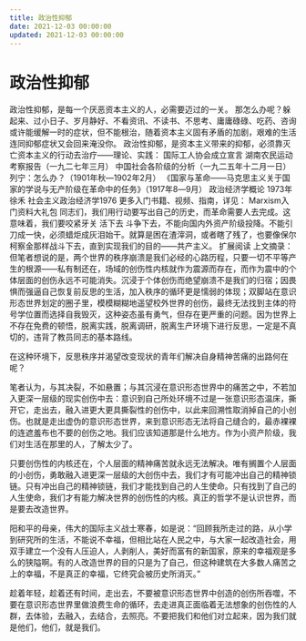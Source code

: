 ```yaml
---
title: 政治性抑郁
date: 2021-12-03 00:00:00
updated: 2021-12-03 00:00:00
---
```


# 政治性抑郁

政治性抑郁，是每一个厌恶资本主义的人，必需要迈过的一关。
那怎么办呢？躲起来、过小日子、岁月静好、不看资讯、不读书、不思考、庸庸碌碌、吃药、咨询或许能缓解一时的症状，但不能根治，随着资本主义固有矛盾的加剧，艰难的生活连同抑郁症状又会回来淹没你。
政治性抑郁，是资本主义带来的抑郁，必须靠灭亡资本主义的行动去治疗——理论、实践：
国际工人协会成立宣言
湖南农民运动考察报告（一九二七年三月）
中国社会各阶级的分析（一九二五年十二月一日）
列宁：怎么办？（1901年秋―1902年2月）
《国家与革命――马克思主义关于国家的学说与无产阶级在革命中的任务》（1917年8―9月）
政治经济学概论 1973年 徐禾
社会主义政治经济学1976
更多入门书籍、视频、指南，详见： Marxism入门资料大礼包
同志们，我们用行动要写出自己的历史，而革命需要人去完成。这意味着，我们要咬紧牙关 活下去 斗争下去，不能向国内外资产阶级投降。不能引刀成一快，必须蜡炬成灰泪始干。就算是困在渣滓洞，或者瞎了残了，也要像保尔柯察金那样战斗下去，直到实现我们的目的——共产主义。
扩展阅读
上文摘录：
但笔者想说的是，两个世界的秩序崩溃是我们必经的心路历程，只要一切不平等产生的根源——私有制还在，场域的创伤性内核就作为震源而存在，而作为震中的个体层面的创伤永远不可能消失。沉浸于个体创伤而绝望崩溃不是我们的归宿；因畏惧而强逼自己恢复前反思的生活，加入秩序的循环更是懦弱的体现；双脚站在意识形态世界划定的圈子里，模模糊糊地遥望校外世界的创伤，最终无法找到主体的符号学位置而选择自我毁灭，这种姿态虽有勇气，但存在更严重的问题。因为世界上不存在免费的顿悟，脱离实践，脱离调研，脱离生产环境下进行反思，一定是不真切的，违背了教员同志的基本路线。

在这种环境下，反思秩序并渴望改变现状的青年们解决自身精神苦痛的出路何在呢？

笔者认为，与其决裂，不如悬置；与其沉浸在意识形态世界中的痛苦之中，不若加入更深一层级的现实创伤中去：意识到自己所处环境不过是一张意识形态温床，撕开它，走出去，融入进更大更具撕裂性的创伤中，以此来回溯性取消掉自己的小创伤。也就是走出虚伪的意识形态世界，来到意识形态无法将自己缝合的，最赤裸裸的连遮羞布也不要的创伤之地。我们应该知道那是什么地方。作为小资产阶级，我们对生活在那里的人，了解太少了。

只要创伤性的内核还在，个人层面的精神痛苦就永远无法解决。唯有搁置个人层面的小创伤，勇敢融入进更深一层级的大创伤中去，我们才有可能冲出自己的精神锁链。只有冲出自己的精神锁链，我们才能找到自己的人生使命。只有找到了自己的人生使命，我们才有能力解决世界的创伤性的内核。真正的哲学不是认识世界，而是要去改造世界。

阳和平的母亲，伟大的国际主义战士寒春，如是说：“回顾我所走过的路，从小学到研究所的生活，不能说不幸福，但相比站在人民之中，与大家一起改造社会，用双手建立一个没有人压迫人，人剥削人，美好而富有的新国家，原来的幸福观是多么的狭隘啊。有的人改造世界的目的只是为了自己，但这种建筑在大多数人痛苦之上的幸福，不是真正的幸福，它终究会被历史所消灭。”

趁着年轻，趁着还有时间，走出去，不要被意识形态世界中创造的创伤所吞噬，不要在意识形态世界里做浪费生命的循环，去走进真正面临着无法想象的创伤性的人群，去体验，去融入，去结合，去照亮。不要把我们和他们对立起来，因为我们就是他们，他们，就是我们。
